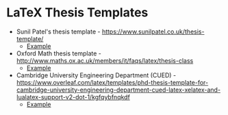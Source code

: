# LaTeX Thesis Templates  

- Sunil Patel's thesis template - https://www.sunilpatel.co.uk/thesis-template/
  - [Example](https://www.sunilpatel.co.uk/files/Quantum-Control.pdf)
- Oxford Math thesis template - http://www.maths.ox.ac.uk/members/it/faqs/latex/thesis-class
  - [Example](https://www.maths.ox.ac.uk/system/files/legacy/2894/ociamthesis-example.pdf)
- Cambridge University Engineering Department (CUED) - https://www.overleaf.com/latex/templates/phd-thesis-template-for-cambridge-university-engineering-department-cued-latex-xelatex-and-lualatex-support-v2-dot-1/kgfqybfnqkdf
  - [Example](https://github.com/kks32/phd-thesis-template/blob/master/thesis.pdf)
